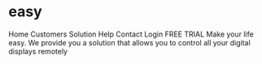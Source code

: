 # easy
  Home Customers Solution Help Contact Login FREE TRIAL Make your life easy. We provide you a solution that allows you to control all your digital displays remotely
